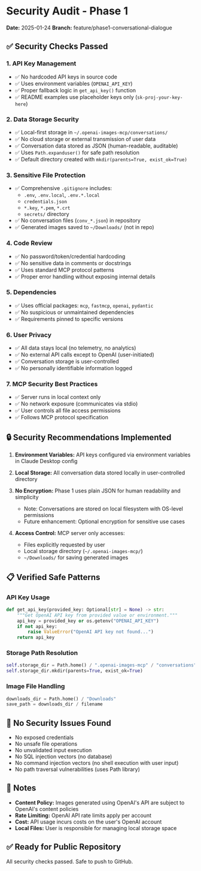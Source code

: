 # Security Audit - Phase 1

**Date:** 2025-01-24
**Branch:** feature/phase1-conversational-dialogue

## ✅ Security Checks Passed

### 1. API Key Management
- ✅ No hardcoded API keys in source code
- ✅ Uses environment variables (`OPENAI_API_KEY`)
- ✅ Proper fallback logic in `get_api_key()` function
- ✅ README examples use placeholder keys only (`sk-proj-your-key-here`)

### 2. Data Storage Security
- ✅ Local-first storage in `~/.openai-images-mcp/conversations/`
- ✅ No cloud storage or external transmission of user data
- ✅ Conversation data stored as JSON (human-readable, auditable)
- ✅ Uses `Path.expanduser()` for safe path resolution
- ✅ Default directory created with `mkdir(parents=True, exist_ok=True)`

### 3. Sensitive File Protection
- ✅ Comprehensive `.gitignore` includes:
  - `.env`, `.env.local`, `.env.*.local`
  - `credentials.json`
  - `*.key`, `*.pem`, `*.crt`
  - `secrets/` directory
- ✅ No conversation files (`conv_*.json`) in repository
- ✅ Generated images saved to `~/Downloads/` (not in repo)

### 4. Code Review
- ✅ No password/token/credential hardcoding
- ✅ No sensitive data in comments or docstrings
- ✅ Uses standard MCP protocol patterns
- ✅ Proper error handling without exposing internal details

### 5. Dependencies
- ✅ Uses official packages: `mcp`, `fastmcp`, `openai`, `pydantic`
- ✅ No suspicious or unmaintained dependencies
- ✅ Requirements pinned to specific versions

### 6. User Privacy
- ✅ All data stays local (no telemetry, no analytics)
- ✅ No external API calls except to OpenAI (user-initiated)
- ✅ Conversation storage is user-controlled
- ✅ No personally identifiable information logged

### 7. MCP Security Best Practices
- ✅ Server runs in local context only
- ✅ No network exposure (communicates via stdio)
- ✅ User controls all file access permissions
- ✅ Follows MCP protocol specification

## 🔒 Security Recommendations Implemented

1. **Environment Variables:** API keys configured via environment variables in Claude Desktop config
2. **Local Storage:** All conversation data stored locally in user-controlled directory
3. **No Encryption:** Phase 1 uses plain JSON for human readability and simplicity
   - Note: Conversations are stored on local filesystem with OS-level permissions
   - Future enhancement: Optional encryption for sensitive use cases

4. **Access Control:** MCP server only accesses:
   - Files explicitly requested by user
   - Local storage directory (`~/.openai-images-mcp/`)
   - `~/Downloads/` for saving generated images

## 📋 Verified Safe Patterns

### API Key Usage
```python
def get_api_key(provided_key: Optional[str] = None) -> str:
    """Get OpenAI API key from provided value or environment."""
    api_key = provided_key or os.getenv("OPENAI_API_KEY")
    if not api_key:
        raise ValueError("OpenAI API key not found...")
    return api_key
```

### Storage Path Resolution
```python
self.storage_dir = Path.home() / ".openai-images-mcp" / "conversations"
self.storage_dir.mkdir(parents=True, exist_ok=True)
```

### Image File Handling
```python
downloads_dir = Path.home() / "Downloads"
save_path = downloads_dir / filename
```

## 🚨 No Security Issues Found

- No exposed credentials
- No unsafe file operations
- No unvalidated input execution
- No SQL injection vectors (no database)
- No command injection vectors (no shell execution with user input)
- No path traversal vulnerabilities (uses Path library)

## 📝 Notes

- **Content Policy:** Images generated using OpenAI's API are subject to OpenAI's content policies
- **Rate Limiting:** OpenAI API rate limits apply per account
- **Cost:** API usage incurs costs on the user's OpenAI account
- **Local Files:** User is responsible for managing local storage space

## ✅ Ready for Public Repository

All security checks passed. Safe to push to GitHub.
